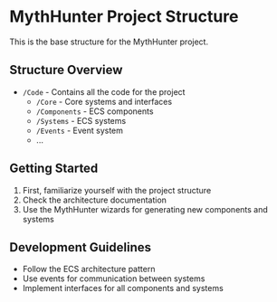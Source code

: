 # MythHunter Project Structure

This is the base structure for the MythHunter project. 

## Structure Overview

- `/Code` - Contains all the code for the project
  - `/Core` - Core systems and interfaces
  - `/Components` - ECS components
  - `/Systems` - ECS systems
  - `/Events` - Event system
  - ...

## Getting Started

1. First, familiarize yourself with the project structure
2. Check the architecture documentation
3. Use the MythHunter wizards for generating new components and systems

## Development Guidelines

- Follow the ECS architecture pattern
- Use events for communication between systems
- Implement interfaces for all components and systems
